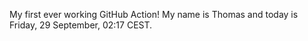 My first ever working GitHub Action!
My name is Thomas and today is Friday, 29 September, 02:17 CEST. 
